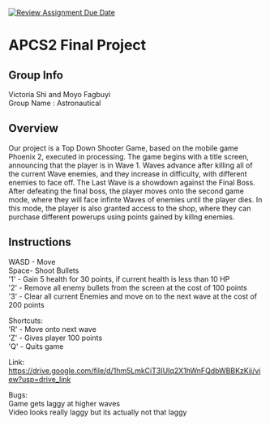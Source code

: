 [![Review Assignment Due Date](https://classroom.github.com/assets/deadline-readme-button-24ddc0f5d75046c5622901739e7c5dd533143b0c8e959d652212380cedb1ea36.svg)](https://classroom.github.com/a/syDSSnTt)
# APCS2 Final Project

## Group Info
Victoria Shi and Moyo Fagbuyi  
Group Name : Astronautical
## Overview
Our project is a Top Down Shooter Game, based on the mobile game Phoenix 2, executed in processing. The game begins with a title screen, announcing that the player is in Wave 1. Waves advance after killing all of the current Wave enemies, and they increase in difficulty, with different enemies to face off. The Last Wave is a showdown against the Final Boss. After defeating the final boss, the player moves onto the second game mode, where they will face infinte Waves of enemies until the player dies. In this mode, the player is also granted access to the shop, where they can purchase different powerups using points gained by killng enemies. 
## Instructions
WASD - Move  
Space- Shoot Bullets    
'1' - Gain 5 health for 30 points, if current health is less than 10 HP  
'2' - Remove all enemy bullets from the screen at the cost of 100 points  
'3' - Clear all current Enemies and move on to the next wave at the cost of 200 points 

Shortcuts:  
'R' - Move onto next wave  
'Z' - Gives player 100 points  
'Q' - Quits game

Link:  
https://drive.google.com/file/d/1hm5LmkCiT3IUIq2X1hWnFQdbWBBKzKij/view?usp=drive_link 

Bugs:  
Game gets laggy at higher waves  
Video looks really laggy but its actually not that laggy 

